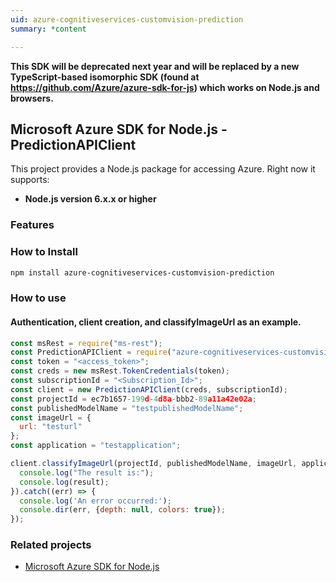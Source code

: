 ```yaml
---
uid: azure-cognitiveservices-customvision-prediction
summary: *content

---
```

**This SDK will be deprecated next year and will be replaced by a new TypeScript-based isomorphic SDK (found at https://github.com/Azure/azure-sdk-for-js) which works on Node.js and browsers.**
## Microsoft Azure SDK for Node.js - PredictionAPIClient

This project provides a Node.js package for accessing Azure. Right now it supports:
- **Node.js version 6.x.x or higher**

### Features


### How to Install

```bash
npm install azure-cognitiveservices-customvision-prediction
```

### How to use

#### Authentication, client creation, and classifyImageUrl  as an example.

```javascript
const msRest = require("ms-rest");
const PredictionAPIClient = require("azure-cognitiveservices-customvision-prediction");
const token = "<access_token>";
const creds = new msRest.TokenCredentials(token);
const subscriptionId = "<Subscription_Id>";
const client = new PredictionAPIClient(creds, subscriptionId);
const projectId = ec7b1657-199d-4d8a-bbb2-89a11a42e02a;
const publishedModelName = "testpublishedModelName";
const imageUrl = {
  url: "testurl"
};
const application = "testapplication";

client.classifyImageUrl(projectId, publishedModelName, imageUrl, application).then((result) => {
  console.log("The result is:");
  console.log(result);
}).catch((err) => {
  console.log('An error occurred:');
  console.dir(err, {depth: null, colors: true});
});
```

### Related projects

- [Microsoft Azure SDK for Node.js](https://github.com/Azure/azure-sdk-for-node)
